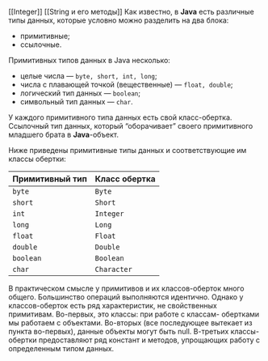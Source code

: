 [[Integer]]
[[String и его методы]]
Как известно, в **Java** есть различные типы данных, которые условно можно разделить на два блока:

- примитивные;
- ссылочные.

Примитивных типов данных в Java несколько:

- целые числа — `byte, short, int, long`;
- числа с плавающей точкой (вещественные) — `float, double`;
- логический тип данных — `boolean`;
- символьный тип данных — `char`.

У каждого примитивного типа данных есть свой класс-обертка.
Ссылочный тип данных,
который “оборачивает” своего примитивного младшего брата в **Java**-объект.

Ниже приведены примитивные типы данных и соответствующие им классы обертки:

| Примитивный тип | Класс обертка |
| --------------- | ------------- |
| `byte`          | `Byte`        |
| `short`         | `Short`       |
| `int`           | `Integer`     |
| `long`          | `Long`        |
| `float`         | `Float`       |
| `double`        | `Double`      |
| `boolean`       | `Boolean`     |
| `char`          | `Character`   |

В практическом смысле у примитивов и их классов-оберток много общего.
Большинство операций выполняются идентично.
Однако у классов-оберток есть ряд характеристик, не свойственных примитивам.
Во-первых, это классы: при работе с классам- обертками мы работаем с объектами.
Во-вторых (все последующее вытекает из пункта во-первых), данные объекты могут быть null.
В-третьих классы-обертки предоставляют ряд констант и методов, упрощающих работу с определенным типом данных.
